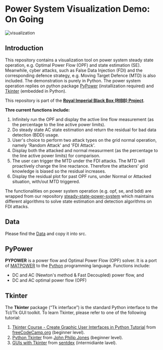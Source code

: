 # Power System Visualization Demo: On Going

![visualization](visualization.gif)

## Introduction
This repository contains a visualization tool on power system steady state operation, e.g. Optimal Power Flow (OPF) and state estimation (SE). Meanwhile, cyber attacks, such as False Data Injection (FDI) and the corresponding defence strategy, e.g. Moving Target Defence (MTD) is also included. The demonstration is purely in Python. The power system operation replies on python package [PyPower](https://github.com/rwl/PYPOWER) (installization required)  and [Tkinter](https://docs.python.org/3/library/tkinter.html) (embedded in Python). 

This repository is part of the [**Royal Imperial Black Box (RIBB) Project**](https://ktn-uk.org/news/cyber-innovation-series-2021-22-royal-imperial-black-box-ribb/).

**Thre current functions include:**

1. Infinitely run the OPF and display the active line flow measurement (as the percentage to the line active power limits).
2. Do steady state AC state estimation and return the residual for bad data detection (BDD) usage.
3. User's choice to perform two attack types on the grid normal operation, namely 'Random Attack' and 'FDI Attack'.
4. Display both the attacked and normal measurment (as the percentage to the line active power limits) for comparison.
4. The user can trigger the MTD under the FDI attacks. The MTD will proactively change the line reactance. Therefore the attackers' grid knowledge is biased so the residual increases.
5. Display the residual plot for past OPF runs, under Normal or Attacked situation, with/out MTD triggered.

The functionalities on power system operation (e.g. opf, se, and bdd) are wrapped from our repository  [steady-state-power-system](https://github.com/xuwkk/steady-state-power-system) which maintains different algorithms to solve state estimation and detection algorithms on FDI attacks.

## Data

Please find the [Data](https://drive.google.com/drive/folders/1EhFfxk6QZOYF3TU15mcWUXg65eC_s5_e?usp=sharing) and copy it into src.

## PyPower

**PYPOWER** is a power flow and Optimal Power Flow (OPF) solver. It is a port of [MATPOWER](http://www.pserc.cornell.edu/matpower/) to the [Python](http://www.python.org/) programming language. Functions include:

- DC and AC (Newton's method & Fast Decoupled) power flow, and
- DC and AC optimal power flow (OPF)

## Tkinter

The **Tkinter** package (“Tk interface”) is the standard Python interface to the Tcl/Tk GUI toolkit. To learn Tkinter, please refer to one of the following tutorial:

1. [Tkinter Course - Create Graphic User Interfaces in Python Tutorial](https://www.youtube.com/watch?v=YXPyB4XeYLA&t=29s) from [freeCodeCamp.org](https://www.youtube.com/channel/UC8butISFwT-Wl7EV0hUK0BQ) (beginner level).
2. [Python Tkinter](https://www.youtube.com/playlist?list=PL6lxxT7IdTxGoHfouzEK-dFcwr_QClME_) from [John Philip Jones](https://www.youtube.com/c/johnphilipjones) (beginner level).
3. [GUIs with Tkinter](https://www.youtube.com/playlist?list=PLQVvvaa0QuDclKx-QpC9wntnURXVJqLyk) from [sentdex](https://www.youtube.com/c/sentdex) (intermidiante lavel).
